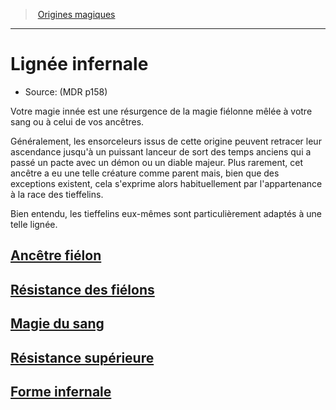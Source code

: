 ﻿>  [Origines magiques](hd_sorcerer_origines_magiques.md)

---


# Lignée infernale

- Source: (MDR p158)

Votre magie innée est une résurgence de la magie fiélonne mêlée à votre sang ou à celui de vos ancêtres.

Généralement, les ensorceleurs issus de cette origine peuvent retracer leur ascendance jusqu'à un puissant lanceur de sort des temps anciens qui a passé un pacte avec un démon ou un diable majeur. Plus rarement, cet ancêtre a eu une telle créature comme parent mais, bien que des exceptions existent, cela s'exprime alors habituellement par l'appartenance à la race des tieffelins.

Bien entendu, les tieffelins eux-mêmes sont particulièrement adaptés à une telle lignée.



## [Ancêtre fiélon](hd_sorcerer_infernal_ancetre_fielon.md)



## [Résistance des fiélons](hd_sorcerer_infernal_resistance_des_fielons.md)



## [Magie du sang](hd_sorcerer_infernal_magie_du_sang.md)



## [Résistance supérieure](hd_sorcerer_infernal_resistance_superieure.md)



## [Forme infernale](hd_sorcerer_infernal_forme_infernale.md)

